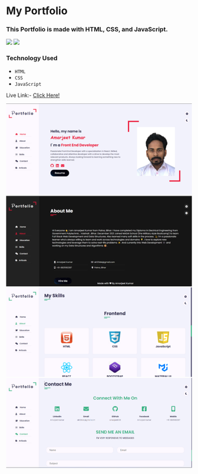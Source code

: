 # My Portfolio

### This Portfolio is made with HTML, CSS, and JavaScript.

![](https://img.shields.io/badge/iNeuron-orange)
![](https://img.shields.io/badge/Hitesh%20Chaoudhry-LCO-g)

### Technology Used
  - ` HTML `
  - ` CSS `
  - ` JavaScript `

Live Link:- [Click Here!](https://amarjeet-portfolio.netlify.app/)

![](./images/1st.png)
![](./images/2nd.png)
![](./images/3rd.png)
![](./images/4th.png)

